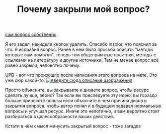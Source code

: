 ﻿---
title: "Почему закрыли мой вопрос?"
se.owner.user_id: 441356
se.owner.display_name: "Space Researcher"
se.owner.link: "https://ru.meta.stackoverflow.com/users/441356/space-researcher"
se.link: "https://ru.meta.stackoverflow.com/questions/12230/%d0%9f%d0%be%d1%87%d0%b5%d0%bc%d1%83-%d0%b7%d0%b0%d0%ba%d1%80%d1%8b%d0%bb%d0%b8-%d0%bc%d0%be%d0%b9-%d0%b2%d0%be%d0%bf%d1%80%d0%be%d1%81"
se.question_id: 12230
se.post_type: question
---
<p><a href="https://ru.stackoverflow.com/questions/1468769/%D0%9A%D0%B0%D0%BA-%D0%BE%D0%BF%D1%82%D0%B8%D0%BC%D0%B8%D0%B7%D0%B8%D1%80%D0%BE%D0%B2%D0%B0%D1%82%D1%8C-%D0%BA%D0%BE%D0%B4-%D0%9B%D0%B8%D1%82%D0%B5%D1%80%D0%B0%D1%82%D1%83%D1%80%D0%B0-%D0%B8-%D0%BC%D0%B5%D1%82%D0%BE%D0%B4%D1%8B/1468770#1468770">сам вопрос собственно</a></p>
<p>Я его задал, накидали кнопок удалить. Спасибо insolor, что пояснил за что. Я исправил вопрос. Ранее в нём была просьба описать &quot;методы которые вам помогли&quot;, теперь там общеприянтые практики, методы с ссылками на литературу и другие источники. Тем не менее вопрос всё равно закрыли, непонятно почему.</p>
<p>UPD - вот что произошло после написания этого вопроса на мете. Это уже сюр какой-то.
<a href="https://i.stack.imgur.com/PuSeW.png" rel="nofollow noreferrer"><img src="https://i.stack.imgur.com/PuSeW.png" alt="введите сюда описание изображения" /></a></p>
<p>Просто объясните, вы закрываете и дизаете вопрос, чтобы ресурс сделать лучше, верно? Так если вы преследуете эту идею, вы гораздо больше принесете пользы если объясните в чем причина дизов и закрытия вопроса, чтобы автор понял и в будущем задавал нормальные вопросы и улучшал ресурс. Иначе это нелогично, и вам вероятно стоит разбираться в целесообразности ваших действий.</p>
<p>Кстати в чём смысл минусить закрытый вопрос - тоже загадка</p>
